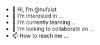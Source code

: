 - 👋 Hi, I’m @nufaist
- 👀 I’m interested in ...
- 🌱 I’m currently learning ...
- 💞️ I’m looking to collaborate on ...
- 📫 How to reach me ...

<!---
nufaist/nufaist is a ✨ special ✨ repository because its `README.md` (this file) appears on your GitHub profile.
You can click the Preview link to take a look at your changes.
--->
